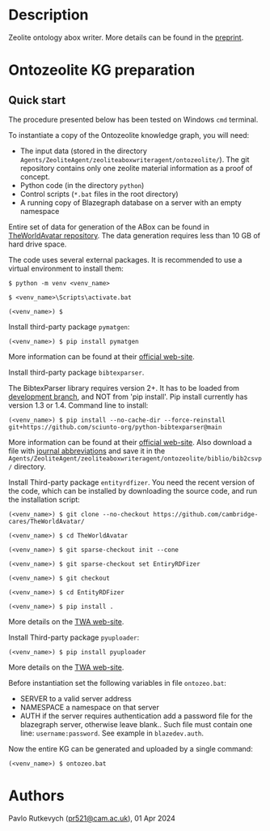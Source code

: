 
# Description #

Zeolite ontology abox writer.
More details can be found in the [preprint](https://como.ceb.cam.ac.uk/preprints/321/).

<!-- For the installation and running instructions see file OntoZeolite_user_manual-2.pdf -->

# Ontozeolite KG preparation

## Quick start

The procedure presented below has been tested on Windows `cmd` terminal.

To instantiate a copy of the Ontozeolite knowledge graph, you will need:

- The input data (stored in the directory `Agents/ZeoliteAgent/zeoliteaboxwriteragent/ontozeolite/`).
  The git repository contains only one zeolite material information as a proof of concept.
- Python code (in the directory `python`)
- Control scripts (`*.bat` files in the root directory)
- A running copy of Blazegraph database on a server with an empty namespace

Entire set of data for generation of the ABox can be found in
[TheWorldAvatar repository](https://www.dropbox.com/scl/fo/i750y84mbh1t8u78vyfwt/AJVlAWA9ImXv_pkeAruZ-Rw?rlkey=g5vpqqba7zltcwbgly1qllw23&st=k9k8a6ru&dl=0).
The data generation requires less than 10 GB of hard drive space.

The code uses several external packages. It is recommended to use a virtual environment to install them:

`$ python -m venv <venv_name>`

`$ <venv_name>\Scripts\activate.bat`

`(<venv_name>) $`

Install third-party package `pymatgen`:

`(<venv_name>) $ pip install pymatgen`

More information can be found at their [official web-site](https://pymatgen.org/installation.html).

Install third-party package `bibtexparser`.

The BibtexParser library requires version 2+. It has to be loaded from
[development branch](https://github.com/sciunto-org/python-bibtexparser),
and NOT from 'pip install'.
Pip install currently has version 1.3 or 1.4.
Command line to install:

`(<venv_name>) $ pip install --no-cache-dir --force-reinstall git+https://github.com/sciunto-org/python-bibtexparser@main`

More information can be found at their [official web-site](https://github.com/sciunto-org/python-bibtexparser).
Also download a file with [journal abbreviations](https://github.com/jxhe/bib-journal-abbreviation/blob/master/journals.json)
and save it in the `Agents/ZeoliteAgent/zeoliteaboxwriteragent/ontozeolite/biblio/bib2csvp/` directory.

Install Third-party package `entityrdfizer`. You need the recent version of the code,
which can be installed by downloading the source code, and run the installation script:

<!-- `(<venv_name>) $ pip install entityrdfizer` -->
`(<venv_name>) $ git clone --no-checkout https://github.com/cambridge-cares/TheWorldAvatar/`

`(<venv_name>) $ cd TheWorldAvatar`

`(<venv_name>) $ git sparse-checkout init --cone`

`(<venv_name>) $ git sparse-checkout set EntiryRDFizer`

`(<venv_name>) $ git checkout`

`(<venv_name>) $ cd EntityRDFizer`

`(<venv_name>) $ pip install .`

More details on the [TWA web-site](https://github.com/cambridge-cares/TheWorldAvatar/tree/main/EntityRDFizer).

Install Third-party package `pyuploader`:

`(<venv_name>) $ pip install pyuploader`

More details on the [TWA web-site](https://github.com/cambridge-cares/TheWorldAvatar/tree/main/JPS_BASE_LIB/python_uploader).

Before instantiation set the following
variables in file `ontozeo.bat`:
- SERVER to a valid server address
- NAMESPACE a namespace on that server
- AUTH if the server requires authentication add a password file for the blazegraph server,
  otherwise leave blank..
  Such file must contain one line: `username:password`. See example in `blazedev.auth`.

Now the entire KG can be generated and uploaded by a single command:

`(<venv_name>) $ ontozeo.bat`

# Authors #
Pavlo Rutkevych (pr521@cam.ac.uk), 01 Apr 2024
